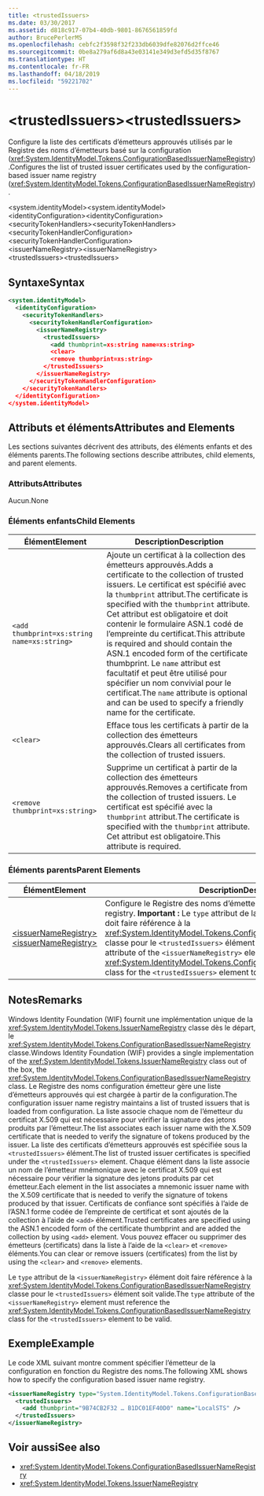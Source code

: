 ```yaml
---
title: <trustedIssuers>
ms.date: 03/30/2017
ms.assetid: d818c917-07b4-40db-9801-8676561859fd
author: BrucePerlerMS
ms.openlocfilehash: cebfc2f3598f32f233db6039dfe82076d2ffce46
ms.sourcegitcommit: 0be8a279af6d8a43e03141e349d3efd5d35f8767
ms.translationtype: HT
ms.contentlocale: fr-FR
ms.lasthandoff: 04/18/2019
ms.locfileid: "59221702"
---
```

# <a name="trustedissuers"></a><span data-ttu-id="b6bbf-101">\<trustedIssuers></span><span class="sxs-lookup"><span data-stu-id="b6bbf-101">\<trustedIssuers></span></span>
<span data-ttu-id="b6bbf-102">Configure la liste des certificats d’émetteurs approuvés utilisés par le Registre des noms d’émetteurs basé sur la configuration (<xref:System.IdentityModel.Tokens.ConfigurationBasedIssuerNameRegistry>).</span><span class="sxs-lookup"><span data-stu-id="b6bbf-102">Configures the list of trusted issuer certificates used by the configuration-based issuer name registry (<xref:System.IdentityModel.Tokens.ConfigurationBasedIssuerNameRegistry>).</span></span>  
  
 <span data-ttu-id="b6bbf-103">\<system.identityModel></span><span class="sxs-lookup"><span data-stu-id="b6bbf-103">\<system.identityModel></span></span>  
<span data-ttu-id="b6bbf-104">\<identityConfiguration></span><span class="sxs-lookup"><span data-stu-id="b6bbf-104">\<identityConfiguration></span></span>  
<span data-ttu-id="b6bbf-105">\<securityTokenHandlers></span><span class="sxs-lookup"><span data-stu-id="b6bbf-105">\<securityTokenHandlers></span></span>  
<span data-ttu-id="b6bbf-106">\<securityTokenHandlerConfiguration></span><span class="sxs-lookup"><span data-stu-id="b6bbf-106">\<securityTokenHandlerConfiguration></span></span>  
<span data-ttu-id="b6bbf-107">\<issuerNameRegistry></span><span class="sxs-lookup"><span data-stu-id="b6bbf-107">\<issuerNameRegistry></span></span>  
<span data-ttu-id="b6bbf-108">\<trustedIssuers></span><span class="sxs-lookup"><span data-stu-id="b6bbf-108">\<trustedIssuers></span></span>  
  
## <a name="syntax"></a><span data-ttu-id="b6bbf-109">Syntaxe</span><span class="sxs-lookup"><span data-stu-id="b6bbf-109">Syntax</span></span>  
  
```xml  
<system.identityModel>  
  <identityConfiguration>  
    <securityTokenHandlers>  
      <securityTokenHandlerConfiguration>  
        <issuerNameRegistry>  
          <trustedIssuers>  
            <add thumbprint=xs:string name=xs:string>  
            <clear>  
            <remove thumbprint=xs:string>  
          </trustedIssuers>  
        </issuerNameRegistry>  
      </securityTokenHandlerConfiguration>  
    </securityTokenHandlers>  
  </identityConfiguration>  
</system.identityModel>  
```  
  
## <a name="attributes-and-elements"></a><span data-ttu-id="b6bbf-110">Attributs et éléments</span><span class="sxs-lookup"><span data-stu-id="b6bbf-110">Attributes and Elements</span></span>  
 <span data-ttu-id="b6bbf-111">Les sections suivantes décrivent des attributs, des éléments enfants et des éléments parents.</span><span class="sxs-lookup"><span data-stu-id="b6bbf-111">The following sections describe attributes, child elements, and parent elements.</span></span>  
  
### <a name="attributes"></a><span data-ttu-id="b6bbf-112">Attributs</span><span class="sxs-lookup"><span data-stu-id="b6bbf-112">Attributes</span></span>  
 <span data-ttu-id="b6bbf-113">Aucun.</span><span class="sxs-lookup"><span data-stu-id="b6bbf-113">None</span></span>  
  
### <a name="child-elements"></a><span data-ttu-id="b6bbf-114">Éléments enfants</span><span class="sxs-lookup"><span data-stu-id="b6bbf-114">Child Elements</span></span>  
  
|<span data-ttu-id="b6bbf-115">Élément</span><span class="sxs-lookup"><span data-stu-id="b6bbf-115">Element</span></span>|<span data-ttu-id="b6bbf-116">Description</span><span class="sxs-lookup"><span data-stu-id="b6bbf-116">Description</span></span>|  
|-------------|-----------------|  
|`<add thumbprint=xs:string name=xs:string>`|<span data-ttu-id="b6bbf-117">Ajoute un certificat à la collection des émetteurs approuvés.</span><span class="sxs-lookup"><span data-stu-id="b6bbf-117">Adds a certificate to the collection of trusted issuers.</span></span> <span data-ttu-id="b6bbf-118">Le certificat est spécifié avec la `thumbprint` attribut.</span><span class="sxs-lookup"><span data-stu-id="b6bbf-118">The certificate is specified with the `thumbprint` attribute.</span></span> <span data-ttu-id="b6bbf-119">Cet attribut est obligatoire et doit contenir le formulaire ASN.1 codé de l’empreinte du certificat.</span><span class="sxs-lookup"><span data-stu-id="b6bbf-119">This attribute is required and should contain the ASN.1 encoded form of the certificate thumbprint.</span></span> <span data-ttu-id="b6bbf-120">Le `name` attribut est facultatif et peut être utilisé pour spécifier un nom convivial pour le certificat.</span><span class="sxs-lookup"><span data-stu-id="b6bbf-120">The `name` attribute is optional and can be used to specify a friendly name for the certificate.</span></span>|  
|`<clear>`|<span data-ttu-id="b6bbf-121">Efface tous les certificats à partir de la collection des émetteurs approuvés.</span><span class="sxs-lookup"><span data-stu-id="b6bbf-121">Clears all certificates from the collection of trusted issuers.</span></span>|  
|`<remove thumbprint=xs:string>`|<span data-ttu-id="b6bbf-122">Supprime un certificat à partir de la collection des émetteurs approuvés.</span><span class="sxs-lookup"><span data-stu-id="b6bbf-122">Removes a certificate from the collection of trusted issuers.</span></span> <span data-ttu-id="b6bbf-123">Le certificat est spécifié avec la `thumbprint` attribut.</span><span class="sxs-lookup"><span data-stu-id="b6bbf-123">The certificate is specified with the `thumbprint` attribute.</span></span> <span data-ttu-id="b6bbf-124">Cet attribut est obligatoire.</span><span class="sxs-lookup"><span data-stu-id="b6bbf-124">This attribute is required.</span></span>|  
  
### <a name="parent-elements"></a><span data-ttu-id="b6bbf-125">Éléments parents</span><span class="sxs-lookup"><span data-stu-id="b6bbf-125">Parent Elements</span></span>  
  
|<span data-ttu-id="b6bbf-126">Élément</span><span class="sxs-lookup"><span data-stu-id="b6bbf-126">Element</span></span>|<span data-ttu-id="b6bbf-127">Description</span><span class="sxs-lookup"><span data-stu-id="b6bbf-127">Description</span></span>|  
|-------------|-----------------|  
|[<span data-ttu-id="b6bbf-128">\<issuerNameRegistry></span><span class="sxs-lookup"><span data-stu-id="b6bbf-128">\<issuerNameRegistry></span></span>](../../../../../docs/framework/configure-apps/file-schema/windows-identity-foundation/issuernameregistry.md)|<span data-ttu-id="b6bbf-129">Configure le Registre des noms d’émetteur.</span><span class="sxs-lookup"><span data-stu-id="b6bbf-129">Configures the issuer name registry.</span></span> <span data-ttu-id="b6bbf-130">**Important :**  Le `type` attribut de la `<issuerNameRegistry>` élément doit faire référence à la <xref:System.IdentityModel.Tokens.ConfigurationBasedIssuerNameRegistry> classe pour le `<trustedIssuers>` élément soit valide.</span><span class="sxs-lookup"><span data-stu-id="b6bbf-130">**Important:**  The `type` attribute of the `<issuerNameRegistry>` element must reference the <xref:System.IdentityModel.Tokens.ConfigurationBasedIssuerNameRegistry> class for the `<trustedIssuers>` element to be valid.</span></span>|  
  
## <a name="remarks"></a><span data-ttu-id="b6bbf-131">Notes</span><span class="sxs-lookup"><span data-stu-id="b6bbf-131">Remarks</span></span>  
 <span data-ttu-id="b6bbf-132">Windows Identity Foundation (WIF) fournit une implémentation unique de la <xref:System.IdentityModel.Tokens.IssuerNameRegistry> classe dès le départ, le <xref:System.IdentityModel.Tokens.ConfigurationBasedIssuerNameRegistry> classe.</span><span class="sxs-lookup"><span data-stu-id="b6bbf-132">Windows Identity Foundation (WIF) provides a single implementation of the <xref:System.IdentityModel.Tokens.IssuerNameRegistry> class out of the box, the <xref:System.IdentityModel.Tokens.ConfigurationBasedIssuerNameRegistry> class.</span></span> <span data-ttu-id="b6bbf-133">Le Registre des noms configuration émetteur gère une liste d’émetteurs approuvés qui est chargée à partir de la configuration.</span><span class="sxs-lookup"><span data-stu-id="b6bbf-133">The configuration issuer name registry maintains a list of trusted issuers that is loaded from configuration.</span></span> <span data-ttu-id="b6bbf-134">La liste associe chaque nom de l’émetteur du certificat X.509 qui est nécessaire pour vérifier la signature des jetons produits par l’émetteur.</span><span class="sxs-lookup"><span data-stu-id="b6bbf-134">The list associates each issuer name with the X.509 certificate that is needed to verify the signature of tokens produced by the issuer.</span></span> <span data-ttu-id="b6bbf-135">La liste des certificats d’émetteurs approuvés est spécifiée sous la `<trustedIssuers>` élément.</span><span class="sxs-lookup"><span data-stu-id="b6bbf-135">The list of trusted issuer certificates is specified under the `<trustedIssuers>` element.</span></span> <span data-ttu-id="b6bbf-136">Chaque élément dans la liste associe un nom de l’émetteur mnémonique avec le certificat X.509 qui est nécessaire pour vérifier la signature des jetons produits par cet émetteur.</span><span class="sxs-lookup"><span data-stu-id="b6bbf-136">Each element in the list associates a mnemonic issuer name with the X.509 certificate that is needed to verify the signature of tokens produced by that issuer.</span></span> <span data-ttu-id="b6bbf-137">Certificats de confiance sont spécifiés à l’aide de l’ASN.1 forme codée de l’empreinte de certificat et sont ajoutés de la collection à l’aide de `<add>` élément.</span><span class="sxs-lookup"><span data-stu-id="b6bbf-137">Trusted certificates are specified using the ASN.1 encoded form of the certificate thumbprint and are added the collection by using `<add>` element.</span></span> <span data-ttu-id="b6bbf-138">Vous pouvez effacer ou supprimer des émetteurs (certificats) dans la liste à l’aide de la `<clear>` et `<remove>` éléments.</span><span class="sxs-lookup"><span data-stu-id="b6bbf-138">You can clear or remove issuers (certificates) from the list by using the `<clear>` and `<remove>` elements.</span></span>  
  
 <span data-ttu-id="b6bbf-139">Le `type` attribut de la `<issuerNameRegistry>` élément doit faire référence à la <xref:System.IdentityModel.Tokens.ConfigurationBasedIssuerNameRegistry> classe pour le `<trustedIssuers>` élément soit valide.</span><span class="sxs-lookup"><span data-stu-id="b6bbf-139">The `type` attribute of the `<issuerNameRegistry>` element must reference the <xref:System.IdentityModel.Tokens.ConfigurationBasedIssuerNameRegistry> class for the `<trustedIssuers>` element to be valid.</span></span>  
  
## <a name="example"></a><span data-ttu-id="b6bbf-140">Exemple</span><span class="sxs-lookup"><span data-stu-id="b6bbf-140">Example</span></span>  
 <span data-ttu-id="b6bbf-141">Le code XML suivant montre comment spécifier l’émetteur de la configuration en fonction du Registre des noms.</span><span class="sxs-lookup"><span data-stu-id="b6bbf-141">The following XML shows how to specify the configuration based issuer name registry.</span></span>  
  
```xml  
<issuerNameRegistry type="System.IdentityModel.Tokens.ConfigurationBasedIssuerNameRegistry, System.IdentityModel, Version=4.0.0.0, Culture=neutral, PublicKeyToken=b77a5c561934e089">  
  <trustedIssuers>  
    <add thumbprint="9B74CB2F32 … B1DC01EF40D0" name="LocalSTS" />  
  </trustedIssuers>  
</issuerNameRegistry>  
```  
  
## <a name="see-also"></a><span data-ttu-id="b6bbf-142">Voir aussi</span><span class="sxs-lookup"><span data-stu-id="b6bbf-142">See also</span></span>

- <xref:System.IdentityModel.Tokens.ConfigurationBasedIssuerNameRegistry>
- <xref:System.IdentityModel.Tokens.IssuerNameRegistry>
